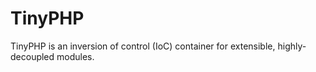 # TinyPHP

TinyPHP is an inversion of control (IoC) container for extensible, highly-decoupled modules.